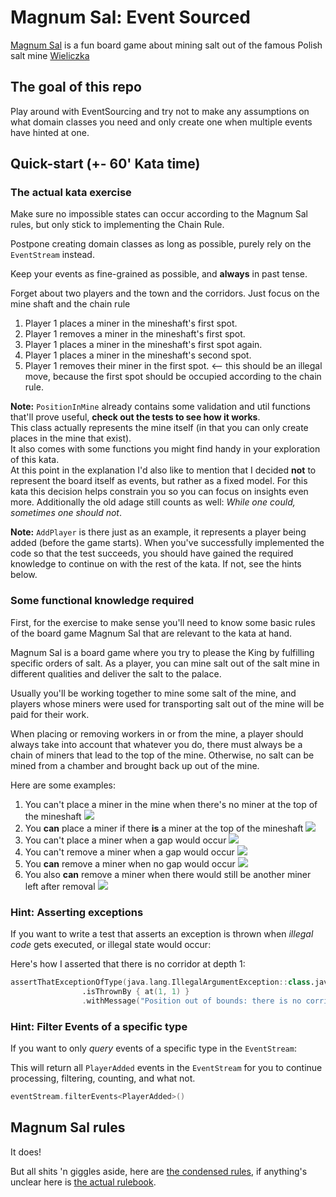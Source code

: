 # Magnum Sal: Event Sourced

[Magnum Sal](https://boardgamegeek.com/boardgame/73316/magnum-sal) is a fun board game about mining salt out of the famous Polish salt mine [Wieliczka](https://www.wieliczka-saltmine.com/)

## The goal of this repo
Play around with EventSourcing and try not to make any assumptions on what domain classes you need and only create one when multiple events have hinted at one.

## Quick-start (+- 60' Kata time)
### The actual kata exercise
Make sure no impossible states can occur according to the Magnum Sal rules, but only stick to implementing the Chain Rule.

Postpone creating domain classes as long as possible, purely rely on the `EventStream` instead.

Keep your events as fine-grained as possible, and **always** in past tense.

Forget about two players and the town and the corridors. Just focus on the mine shaft and the chain rule 

1) Player 1 places a miner in the mineshaft's first spot.
1) Player 1 removes a miner in the mineshaft's first spot.
1) Player 1 places a miner in the mineshaft's first spot again.
1) Player 1 places a miner in the mineshaft's second spot.
1) Player 1 removes their miner in the first spot. <-- this should be an illegal move, because the first spot should be occupied according to the chain rule.

**Note:** `PositionInMine` already contains some validation and util functions that'll prove useful, **check out the tests to see how it works**.  
This class actually represents the mine itself (in that you can only create places in the mine that exist).  
It also comes with some functions you might find handy in your exploration of this kata.  
At this point in the explanation I'd also like to mention that I decided **not** to represent the board itself as events, but rather as a fixed model. For this kata this decision helps constrain you so you can focus on insights even more. Additionally the old adage still counts as well: _While one could, sometimes one should not_.

**Note:** `AddPlayer` is there just as an example, it represents a player being added (before the game starts). When you've successfully implemented the code so that the test succeeds, you should have gained the required knowledge to continue on with the rest of the kata. If not, see the hints below.

### Some functional knowledge required
First, for the exercise to make sense you'll need to know some basic rules of the board game Magnum Sal that are relevant to the kata at hand.

Magnum Sal is a board game where you try to please the King by fulfilling specific orders of salt. As a player, you can mine salt out of the salt mine in different qualities and deliver the salt to the palace.

Usually you'll be working together to mine some salt of the mine, and players whose miners were used for transporting salt out of the mine will be paid for their work.

When placing or removing workers in or from the mine, a player should always take into account that whatever you do, there must always be a chain of miners that lead to the top of the mine. Otherwise, no salt can be mined from a chamber and brought back up out of the mine.

Here are some examples:

1) You can't place a miner in the mine when there's no miner at the top of the mineshaft
![](imgs/chainrule-1.png)
1) You **can** place a miner if there **is** a miner at the top of the mineshaft
![](imgs/chainrule-2.png)
1) You can't place a miner when a gap would occur
![](imgs/chainrule-3.png)
1) You can't remove a miner when a gap would occur
![](imgs/chainrule-4.png)
1) You **can** remove a miner when no gap would occur
![](imgs/chainrule-5.png)
1) You also **can** remove a miner when there would still be another miner left after removal 
![](imgs/chainrule-6.png)


### Hint: Asserting exceptions
If you want to write a test that asserts an exception is thrown when _illegal code_ gets executed, or illegal state would occur:

Here's how I asserted that there is no corridor at depth 1:
```kotlin
assertThatExceptionOfType(java.lang.IllegalArgumentException::class.java)
                .isThrownBy { at(1, 1) }
                .withMessage("Position out of bounds: there is no corridor at depth 1")
```

### Hint: Filter Events of a specific type
If you want to only _query_ events of a specific type in the `EventStream`:

This will return all `PlayerAdded` events in the `EventStream` for you to continue processing, filtering, counting, and what not.
```kotlin
eventStream.filterEvents<PlayerAdded>()
```

## Magnum Sal rules
It does!

But all shits 'n giggles aside, here are [the condensed rules](./condensed-rules.md), if anything's unclear here is [the actual rulebook](./rulebook.pdf).
